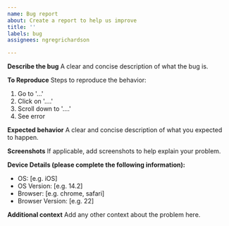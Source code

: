 ```yaml
---
name: Bug report
about: Create a report to help us improve
title: ''
labels: bug
assignees: ngregrichardson

---
```


**Describe the bug**
A clear and concise description of what the bug is.

**To Reproduce**
Steps to reproduce the behavior:
1. Go to '...'
2. Click on '....'
3. Scroll down to '....'
4. See error

**Expected behavior**
A clear and concise description of what you expected to happen.

**Screenshots**
If applicable, add screenshots to help explain your problem.

**Device Details (please complete the following information):**
 - OS: [e.g. iOS]
- OS Version: [e.g. 14.2]
 - Browser: [e.g. chrome, safari]
 - Browser Version: [e.g. 22]

**Additional context**
Add any other context about the problem here.
